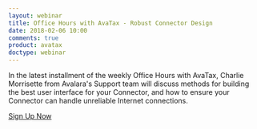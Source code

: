```yaml
---
layout: webinar
title: Office Hours with AvaTax - Robust Connector Design
date: 2018-02-06 10:00
comments: true
product: avatax
doctype: webinar
---
```


In the latest installment of the weekly Office Hours with AvaTax, Charlie Morrisette from Avalara's Support team will discuss methods for building the best user interface for your Connector, and how to ensure your Connector can handle unreliable Internet connections.

<p class="btn-callout"><a href="https://attendee.gotowebinar.com/register/622455910889841411" role="button">Sign Up Now</a></p>